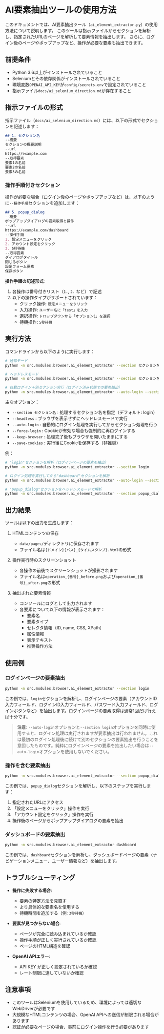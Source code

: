 # AI要素抽出ツールの使用方法

このドキュメントでは、AI要素抽出ツール（`ai_element_extractor.py`）の使用方法について説明します。
このツールは指示ファイルからセクションを解析し、指定されたURLのページを解析して要素情報を抽出します。
さらに、ログイン後のページやポップアップなど、操作が必要な要素も抽出できます。

## 前提条件

- Python 3.6以上がインストールされていること
- Seleniumとその依存関係がインストールされていること
- 環境変数`OPENAI_API_KEY`が`config/secrets.env`で設定されていること
- 指示ファイル`docs/ai_selenium_direction.md`が存在すること

## 指示ファイルの形式

指示ファイル（`docs/ai_selenium_direction.md`）には、以下の形式でセクションを記述します：

```markdown
## 1. セクション名
--概要
セクションの概要説明
--url
https://example.com
--取得要素
要素1の名前
要素2の名前
要素3の名前
```

### 操作手順付きセクション

操作が必要な場合（ログイン後のページやポップアップなど）は、以下のように`--操作手順`セクションを追加します：

```markdown
## 5. popup_dialog
--概要
ポップアップダイアログの要素取得と操作
--url
https://example.com/dashboard
--操作手順
1. 設定メニューをクリック
2. アカウント設定をクリック
3. 5秒待機
--取得要素
ダイアログタイトル
閉じるボタン
設定フォーム要素
保存ボタン
```

**操作手順の記述形式**:

1. 各操作は番号付きリスト（`1.`, `2.` など）で記述
2. 以下の操作タイプがサポートされています：
   - クリック操作: `設定メニューをクリック`
   - 入力操作: `ユーザー名に「test」を入力`
   - 選択操作: `ドロップダウンから「オプション1」を選択`
   - 待機操作: `5秒待機`

## 実行方法

コマンドラインから以下のように実行します：

```bash
# 通常モード
python -m src.modules.browser.ai_element_extractor --section セクション名

# ヘッドレスモード
python -m src.modules.browser.ai_element_extractor --section セクション名 --headless

# 自動ログイン＋別セクション実行（ログイン済み状態での要素抽出）
python -m src.modules.browser.ai_element_extractor --auto-login --section セクション名
```

主なオプション：
- `--section セクション名` : 処理するセクション名を指定（デフォルト: login）
- `--headless` : ブラウザを表示せずにヘッドレスモードで実行
- `--auto-login` : 自動的にログイン処理を実行してからセクション処理を行う
- `--force-login` : Cookieが有効な場合も強制的に再ログインする
- `--keep-browser` : 処理完了後もブラウザを開いたままにする
- `--save-cookies` : 実行後にCookieを保存する（非推奨）

例：
```bash
# "login"セクションを解析（ログインページの要素を抽出）
python -m src.modules.browser.ai_element_extractor --section login

# ログイン処理を実行してから"dashboard"セクションを解析
python -m src.modules.browser.ai_element_extractor --auto-login --section dashboard

# "popup_dialog"セクションをヘッドレスモードで解析
python -m src.modules.browser.ai_element_extractor --section popup_dialog --headless
```

## 出力結果

ツールは以下の出力を生成します：

1. HTMLコンテンツの保存
   - `data/pages/`ディレクトリに保存されます
   - ファイル名は`{ドメイン}{パス}_{タイムスタンプ}.html`の形式

2. 操作実行時のスクリーンショット
   - 各操作の前後でスクリーンショットが撮影されます
   - ファイル名は`operation_{番号}_before.png`および`operation_{番号}_after.png`の形式

3. 抽出された要素情報
   - コンソールにログとして出力されます
   - 各要素について以下の情報が表示されます：
     - 要素名
     - 要素タイプ
     - セレクタ情報（ID, name, CSS, XPath）
     - 属性情報
     - 表示テキスト
     - 推奨操作方法

## 使用例

### ログインページの要素抽出

```bash
python -m src.modules.browser.ai_element_extractor --section login
```

この例では、`login`セクションを解析し、ログインページの要素（アカウントID入力フィールド、ログインID入力フィールド、パスワード入力フィールド、ログインボタンなど）を抽出します。ログインページの要素取得は通常1回だけ行えば十分です。

> **注意**: `--auto-login`オプションと`--section login`オプションを同時に使用すると、ログイン処理は実行されますが要素抽出は行われません。これは最初のログイン処理後に続けて別のセクションの要素抽出を行うことを意図したものです。純粋にログインページの要素を抽出したい場合は`--auto-login`オプションを使用しないでください。

### 操作を含む要素抽出

```bash
python -m src.modules.browser.ai_element_extractor --section popup_dialog
```

この例では、`popup_dialog`セクションを解析し、以下のステップを実行します：

1. 指定されたURLにアクセス
2. 「設定メニューをクリック」操作を実行
3. 「アカウント設定をクリック」操作を実行
4. 操作後のページからポップアップダイアログの要素を抽出

### ダッシュボードの要素抽出

```bash
python -m src.modules.browser.ai_element_extractor dashboard
```

この例では、`dashboard`セクションを解析し、ダッシュボードページの要素（ナビゲーションメニュー、ユーザー情報など）を抽出します。

## トラブルシューティング

- **操作に失敗する場合**:
  - 要素の特定方法を見直す
  - より具体的な要素名を使用する
  - 待機時間を追加する（例: `3秒待機`）

- **要素が見つからない場合**:
  - ページが完全に読み込まれているか確認
  - 操作手順が正しく実行されているか確認
  - ページのHTML構造を確認

- **OpenAI APIエラー**:
  - API KEY が正しく設定されているか確認
  - レート制限に達していないか確認

## 注意事項

- このツールはSeleniumを使用しているため、環境によっては適切なWebDriverが必要です
- 大規模なHTMLコンテンツの場合、OpenAI APIへの送信が制限される場合があります
- 認証が必要なページの場合、事前にログイン操作を行う必要があります 